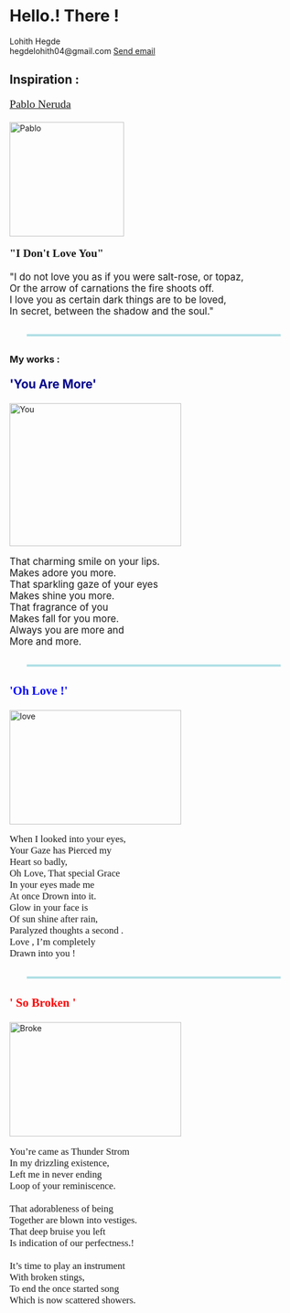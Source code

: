 
<html lang="en"> 
 <head>
 <meta charset="UTF-8">
 <link rel="shortcut icon" type="image/jpg" href="https://www.livingmags.info/wp-content/uploads/final-insp-in-iso-03-1.png">
 </head>
 <body>
 <h1>Hello.! There !</h1>
 <p>
     Lohith Hegde <br>
	 hegdelohith04@gmail.com
	 <a href="mailto:hegdelohith04@gmail.com">Send email</a> 
<h2> Inspiration : </h2>	 
<p style="font-size:140%; font-family:impact; text-decoration:underline;"> Pablo Neruda</p>
<img src="https://ap-pics2.gotpoem.com/ap-pics/user/4912/321big.jpg?downloadjpg978" alt="Pablo" width="200" height="200">
<p style="font-size:140%; font-weight:bold; font-family:tahoma;"> "I Don't Love You"</p>
<p style="font-size:120%; margin-top:10px ;"> 
"I do not love you as if you were salt-rose, or topaz,<br>
Or the arrow of carnations the fire shoots off.<br>
I love you as certain dark things are to be loved,<br>
In secret, between the shadow and the soul."<br> </p>
<p style=" border: 2px solid powderblue; margin:30px">
 <h3>My works : </h3>
 <p style="font-size:150%; font-weight:bold; color:darkblue"> 'You Are More'</p>
 <img src="https://images.unsplash.com/photo-1536063211352-0b94219f6212?ixid=MnwxMjA3fDB8MHxwaG90by1wYWdlfHx8fGVufDB8fHx8&ixlib=rb-1.2.1&auto=format&fit=crop&w=334&q=80" alt="You" width="300" height="250">
<p style="font-size:120%; ">
 That charming smile on your lips.<br>
 Makes adore you more.<br>
 That sparkling gaze of your eyes<br>
 Makes shine you more.<br>
 That fragrance of you<br>
 Makes fall for you more.<br>
 Always you are more and<br>
 More and more.<br></p>
 <p style="border:2px solid powderblue; margin:30px">
 <p style="font-size:150%; font-family:Perpetua; font-weight:bold; color:blue;" > 'Oh Love !'</p>
 <img src="https://hdwallpaperim.com/wp-content/uploads/2017/08/26/206320-women-nature-mountain-grass-river-748x503.jpg" alt="love" width="300" height="200">
 <p style="font-size:120%; font-family:Tw Cen MT; margin:30px: font-weight:bold;">
 When I looked into your eyes,<br>
Your Gaze has Pierced my <br>
Heart so badly,<br>
Oh Love, That special Grace <br>
In your eyes made me<br>
At once Drown into it.<br>
Glow in your face is <br>
Of sun shine after rain,<br>
 Paralyzed thoughts a second .<br>
Love , I’m completely <br>
Drawn into you ! </p>
<p style="border:2px solid powderblue; margin:30px">
	 <p style="font-size:150%; font-family:Perpetua; font-weight:bold; color:red;" > ' So Broken '</p>
<img src="https://www.imagediamond.com/blog/wp-content/uploads/2019/01/sad-boy14.jpg" alt="Broke" width="300" height="200">
<p style="font-size:120%; font-family:Tw Cen MT; margin:30px: font-weight:bold;">
You’re came as Thunder Strom<br>
 In my drizzling existence,<br>
Left me in never ending <br>
Loop of your reminiscence.<br>
<br>
That adorableness of being<br>
Together are blown into vestiges.<br>
That deep bruise you left<br>
Is indication  of our perfectness.!<br>
<br>
It’s time to play an instrument <br>
With broken stings,<br>
To end the once started song <br>
Which is now scattered  showers. </p>


